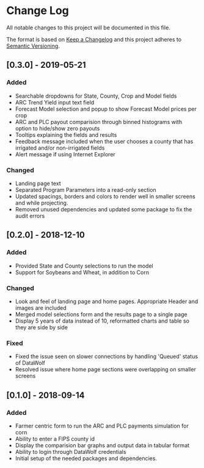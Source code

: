 # Change Log
All notable changes to this project will be documented in this file.

The format is based on [Keep a Changelog](http://keepachangelog.com/) 
and this project adheres to [Semantic Versioning](http://semver.org/).

## [0.3.0] - 2019-05-21

### Added
- Searchable dropdowns for State, County, Crop and Model fields
- ARC Trend Yield input text field
- Forecast Model selection and popup to show Forecast Model prices per crop
- ARC and PLC payout comparision through binned histograms with option to hide/show zero payouts
- Tooltips explaining the fields and results
- Feedback message included when the user chooses a county that has irrigated and/or non-irrigated fields
- Alert message if using Internet Explorer

### Changed
- Landing page text
- Separated Program Parameters into a read-only section
- Updated spacings, borders and colors to render well in smaller screens and while projecting.
- Removed unused dependencies and updated some package to fix the audit errors

## [0.2.0] - 2018-12-10

### Added
- Provided State and County selections to run the model
- Support for Soybeans and Wheat, in addition to Corn

### Changed
- Look and feel of landing page and home pages. Appropriate Header and images are included
- Merged model selections form and the results page to a single page
- Display 5 years of data instead of 10, reformatted charts and table so they are side by side

### Fixed
- Fixed the issue seen on slower connections by handling 'Queued' status of DataWolf 
- Resolved issue where home page sections were overlapping on smaller screens

## [0.1.0] - 2018-09-14

### Added
- Farmer centric form to run the ARC and PLC payments simulation for corn
- Ability to enter a FIPS county id
- Display the comparision bar graphs and output data in tabular format
- Ability to login through DataWolf credentials
- Initial setup of the needed packages and dependencies.
